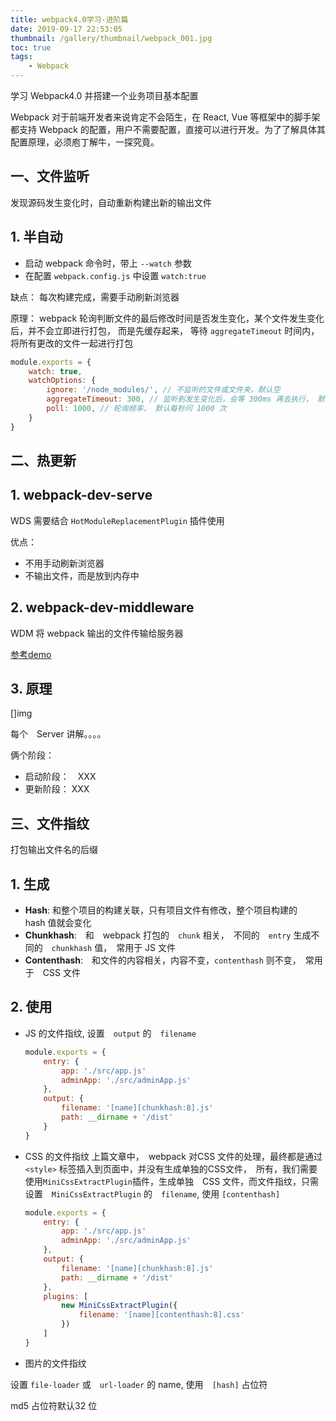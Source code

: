 ```yaml
---
title: webpack4.0学习-进阶篇
date: 2019-09-17 22:53:05
thumbnail: /gallery/thumbnail/webpack_001.jpg
toc: true
tags:
    - Webpack
---
```

学习 Webpack4.0 并搭建一个业务项目基本配置

<!-- more -->
Webpack 对于前端开发者来说肯定不会陌生，在 React, Vue 等框架中的脚手架都支持 Webpack 的配置，用户不需要配置，直接可以进行开发。为了了解具体其配置原理，必须庖丁解牛，一探究竟。

## 一、文件监听
发现源码发生变化时，自动重新构建出新的输出文件

## 1. 半自动
- 启动 webpack 命令时，带上 `--watch` 参数
- 在配置 `webpack.config.js` 中设置 `watch:true`

缺点： 每次构建完成，需要手动刷新浏览器

原理： webpack 轮询判断文件的最后修改时间是否发生变化，某个文件发生变化后，并不会立即进行打包， 而是先缓存起来， 等待 `aggregateTimeout` 时间内，将所有更改的文件一起进行打包

```js
module.exports = {
    watch: true,
    watchOptions: {
        ignore: '/node_modules/', // 不监听的文件或文件夹，默认空
        aggregateTimeout: 300, // 监听到发生变化后，会等 300ms 再去执行， 默认300ms
        poll: 1000, // 轮询频率， 默认每秒问 1000 次
    }
}

```
## 二、热更新

## 1. webpack-dev-serve

WDS 需要结合 `HotModuleReplacementPlugin` 插件使用

优点： 
  - 不用手动刷新浏览器
  - 不输出文件，而是放到内存中
  

## 2. webpack-dev-middleware

WDM 将 webpack 输出的文件传输给服务器

[参考demo]()

## 3. 原理

[]img

每个　Server 讲解。。。。

俩个阶段： 
 - 启动阶段：　XXX
 - 更新阶段：  XXX

## 三、文件指纹

打包输出文件名的后缀

## 1. 生成
- **Hash**: 和整个项目的构建关联，只有项目文件有修改，整个项目构建的　hash 值就会变化
- **Chunkhash**:　和　webpack 打包的　`chunk` 相关，　不同的　`entry` 生成不同的　`chunkhash` 值，　常用于 JS 文件
- **Contenthash**:　和文件的内容相关，内容不变，`contenthash` 则不变，　常用于　CSS 文件

## 2. 使用
- JS 的文件指纹, 设置　`output` 的　`filename`
    ```js
    module.exports = {
        entry: {
            app: './src/app.js'
            adminApp: './src/adminApp.js'
        },
        output: {
            filename: '[name][chunkhash:8].js'
            path: __dirname + '/dist'
        }
    }
    ```

- CSS 的文件指纹
上篇文章中，　webpack 对CSS 文件的处理，最终都是通过`<style>` 标签插入到页面中，并没有生成单独的CSS文件，　所有，我们需要使用`MiniCssExtractPlugin`插件，生成单独　CSS 文件，而文件指纹，只需设置　`MiniCssExtractPlugin` 的　`filename`, 使用 `[contenthash]`

    ```js
    module.exports = {
        entry: {
            app: './src/app.js'
            adminApp: './src/adminApp.js'
        },
        output: {
            filename: '[name][chunkhash:8].js'
            path: __dirname + '/dist'
        },
        plugins: [
            new MiniCssExtractPlugin({
                filename: '[name][contenthash:8].css'
            })
        ]
    }
    ```

- 图片的文件指纹

设置 `file-loader` 或　`url-loader` 的 name, 使用　`[hash]` 占位符

md5 占位符默认32 位

